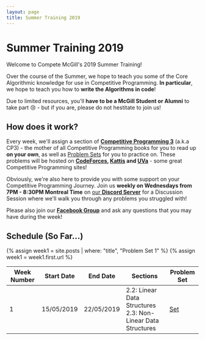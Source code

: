 ```yaml
---
layout: page
title: Summer Training 2019
---
```


# Summer Training 2019

Welcome to Compete McGill's 2019 Summer Training!

Over the course of the Summer, we hope to teach you some of the Core Algorithmic knowledge for use in Competitive Programming. **In particular**, we hope to teach you how to **write the Algorithms in code**!

Due to limited resources, you'll **have to be a McGill Student or Alumni** to take part :cry: - but if you are, please do not hestitate to join us!

## How does it work?

Every week, we'll assign a section of **[Competitive Programming 3](https://cpbook.net/)** (a.k.a CP3) - the mother of all Competitive Programming books for you to read up **on your own**, as well as [Problem Sets](/problemsets/) for you to
practice on. These problems will be hosted on **[CodeForces](https://codeforces.com/), [Kattis](https://open.kattis.com/) and [UVa](https://uva.onlinejudge.org/)** - some great Competitive Programming sites! 

Obviously, we're also here to provide you with some support on your Competitive Programming Journey. Join us **weekly on Wednesdays from 7PM - 8:30PM Montreal Time** on [our **Discord Server**](https://discord.gg/JhZQWPW) for a Discussion Session
where we'll walk you through any problems you struggled with!

Please also join our **[Facebook Group](https://www.facebook.com/groups/856545804677764/)** and ask any questions that you may have during the week!

## Schedule (So Far...)

{% assign week1 = site.posts | where: "title", "Problem Set 1" %}
{% assign week1 = week1.first.url %}

| Week Number | Start Date | End Date   | Sections                                                         | Problem Set |
|-------------|------------|------------|------------------------------------------------------------------|-------------|
| 1           | 15/05/2019 | 22/05/2019 |  2.2: Linear Data Structures <br/> 2.3: Non-Linear Data Structures| [Set]({{site.baseurl}}{{week1}})   |




